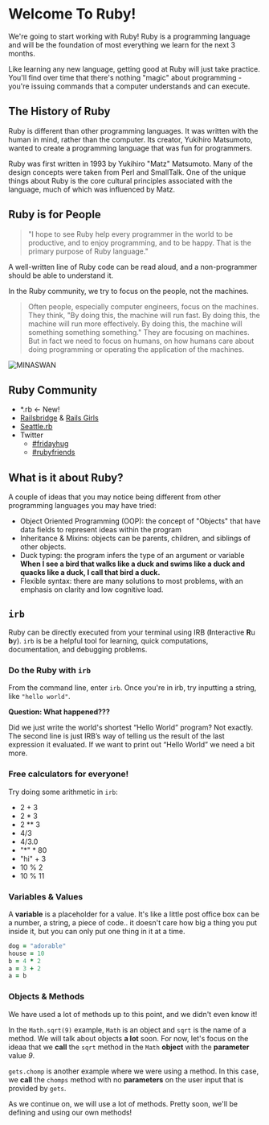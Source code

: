 # Welcome To Ruby!

We're going to start working with Ruby! Ruby is a programming language and will be the foundation of most everything we learn for the next 3 months.

Like learning any new language, getting good at Ruby will just take practice. You'll find over time that there's nothing "magic" about programming - you're issuing commands that a computer understands and can execute.

## The History of Ruby

Ruby is different than other programming languages. It was written with the human in mind, rather than the computer. Its creator, Yukihiro Matsumoto, wanted to create a programming language that was fun for programmers.

Ruby was first written in 1993 by Yukihiro "Matz" Matsumoto. Many of the design concepts were taken from Perl and SmallTalk. One of the unique things about Ruby is the core cultural principles associated with the language, much of which was influenced by Matz.

## Ruby is for People

> "I hope to see Ruby help every programmer in the world to be productive, and to enjoy programming, and to be happy. That is the primary purpose of Ruby language."

A well-written line of Ruby code can be read aloud, and a non-programmer should be able to understand it.

In the Ruby community, we try to focus on the people, not the machines.

> Often people, especially computer engineers, focus on the machines. They think, "By doing this, the machine will run fast. By doing this, the machine will run more effectively. By doing this, the machine will something something something." They are focusing on machines. But in fact we need to focus on humans, on how humans care about doing programming or operating the application of the machines.

![MINASWAN](https://pbs.twimg.com/media/B2575XuCIAE4BNB.jpg)

## Ruby Community

+ *.rb <- New!
+ [Railsbridge](http://www.railsbridge.org/) & [Rails Girls](http://railsgirls.com/)
+ [Seattle.rb](http://www.seattlerb.org/)
+ Twitter
  + [\#fridayhug](https://twitter.com/hashtag/fridayhug)
  + [\#rubyfriends](https://twitter.com/hashtag/rubyfriends)

## What is it about Ruby?
A couple of ideas that you may notice being different from other programming languages you may have tried:

- Object Oriented Programming (OOP): the concept of "Objects" that have data fields to represent ideas within the program
- Inheritance & Mixins: objects can be parents, children, and siblings of other objects.
- Duck typing: the program infers the type of an argument or variable __When I see a bird that walks like a duck and swims like a duck and quacks like a duck, I call that bird a duck.__
- Flexible syntax: there are many solutions to most problems, with an emphasis on clarity and low cognitive load.


## `irb`
Ruby can be directly executed from your terminal using IRB (**I**nteractive **R**u **b**y). `irb` is be a helpful tool for learning, quick computations, documentation, and debugging problems.

### Do the Ruby with `irb`
From the command line, enter `irb`. Once you're in irb, try inputting a string, like `"hello world"`.

__Question: What happened???__

Did we just write the world's shortest “Hello World” program? Not exactly. The second line is just IRB’s way of telling us the result of the last expression it evaluated. If we want to print out “Hello World” we need a bit more.

### Free calculators for everyone!
Try doing some arithmetic in `irb`:

- 2 + 3
- 2 * 3
- 2 ** 3
- 4/3
- 4/3.0
- "*" * 80
- "hi" + 3
- 10 % 2
- 10 % 11

### Variables & Values
A **variable** is a placeholder for a value. It's like a little post office box can be a number, a string, a piece of code.. it doesn't care how big a thing you put inside it, but you can only put one thing in it at a time.

```ruby
dog = "adorable"
house = 10
b = 4 * 2
a = 3 + 2
a = b
```

### Objects & Methods
We have used a lot of methods up to this point, and we didn't even know it!

In the `Math.sqrt(9)` example, `Math` is an object and `sqrt` is the name of a method. We will talk about objects __a lot__ soon. For now, let's focus on the ideaa that we __call__ the `sqrt` method in the `Math` __object__ with the __parameter__ value _9_.

`gets.chomp` is another example where we were using a method. In this case, we __call__ the `chomps` method with no __parameters__ on the user input that is provided by `gets`.

As we continue on, we will use a lot of methods. Pretty soon, we'll be defining and using our own methods!
